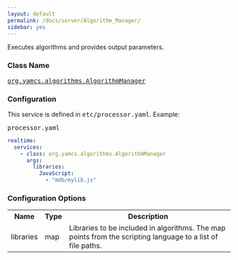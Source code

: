 ```yaml
---
layout: default
permalink: /docs/server/Algorithm_Manager/
sidebar: yes
---
```


Executes algorithms and provides output parameters.

### Class Name
[<tt>org.yamcs.algorithms.AlgorithmManager</tt>](https://javadoc.io/page/org.yamcs/yamcs-core/latest/org/yamcs/algorithms/AlgorithmManager.html)

### Configuration

This service is defined in <tt>etc/processor.yaml</tt>. Example:

<pre class="r header">processor.yaml</pre>
```yaml
realtime:
  services:
    - class: org.yamcs.algorithms.AlgorithmManager
      args:
        libraries:
          JavaScript:
            - "mdb/mylib.js"
```

### Configuration Options

<table class="inline">
  <tr>
    <th>Name</th>
    <th>Type</th>
    <th>Description</th>
  </tr>
  <tr>
    <td class="code">libraries</td>
    <td class="code">map</td>
    <td>Libraries to be included in algorithms. The map points from the scripting language to a list of file paths.</td>
  </tr>
</table>
